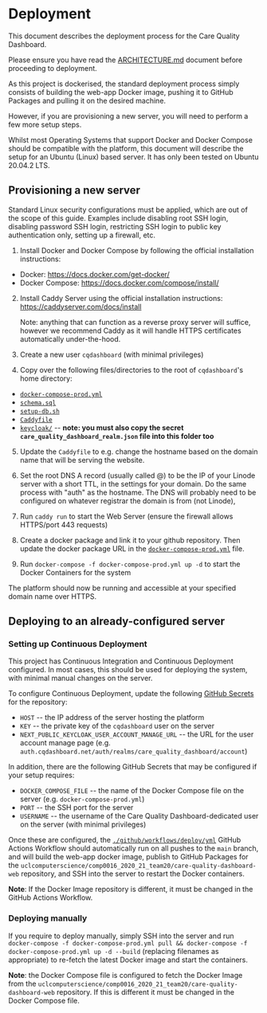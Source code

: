 # Deployment

This document describes the deployment process for the Care Quality Dashboard.

Please ensure you have read the [ARCHITECTURE.md](./ARCHITECTURE.md) document before proceeding to deployment.

As this project is dockerised, the standard deployment process simply consists of building the web-app Docker image, pushing it to GitHub Packages and pulling it on the desired machine.

However, if you are provisioning a new server, you will need to perform a few more setup steps.

Whilst most Operating Systems that support Docker and Docker Compose should be compatible with the platform, this document will describe the setup for an Ubuntu (Linux) based server. It has only been tested on Ubuntu 20.04.2 LTS.

## Provisioning a new server

Standard Linux security configurations must be applied, which are out of the scope of this guide. Examples include disabling root SSH login, disabling password SSH login, restricting SSH login to public key authentication only, setting up a firewall, etc.

1. Install Docker and Docker Compose by following the official installation instructions:

- Docker: https://docs.docker.com/get-docker/
- Docker Compose: https://docs.docker.com/compose/install/

2. Install Caddy Server using the official installation instructions: https://caddyserver.com/docs/install

   Note: anything that can function as a reverse proxy server will suffice, however we recommend Caddy as it will handle HTTPS certificates automatically under-the-hood.

3. Create a new user `cqdashboard` (with minimal privileges)

4. Copy over the following files/directories to the root of `cqdashboard`'s home directory:

- [`docker-compose-prod.yml`](./docker-compose-prod.yml)
- [`schema.sql`](./schema.sql)
- [`setup-db.sh`](./setup-db.sh)
- [`Caddyfile`](./Caddyfile)
- [`keycloak/`](./keycloak) -- **note: you must also copy the secret `care_quality_dashboard_realm.json` file into this folder too**

5. Update the `Caddyfile` to e.g. change the hostname based on the domain name that will be serving the website.

6. Set the root DNS A record (usually called @) to be the IP of your Linode server with a short TTL, in the settings for your domain. Do the same process with "auth" as the hostname. The DNS will probably need to be configured on whatever registrar the domain is from (not Linode),

7. Run `caddy run` to start the Web Server (ensure the firewall allows HTTPS/port 443 requests)

8. Create a docker package and link it to your github repository. Then update the docker package URL in the [`docker-compose-prod.yml`](./docker-compose-prod.yml) file.

9. Run `docker-compose -f docker-compose-prod.yml up -d` to start the Docker Containers for the system

The platform should now be running and accessible at your specified domain name over HTTPS.

## Deploying to an already-configured server

### Setting up Continuous Deployment

This project has Continuous Integration and Continuous Deployment configured. In most cases, this should be used for deploying the system, with minimal manual changes on the server.

To configure Continuous Deployment, update the following [GitHub Secrets](https://docs.github.com/en/actions/reference/encrypted-secrets) for the repository:

- `HOST` -- the IP address of the server hosting the platform
- `KEY` -- the private key of the `cqdashboard` user on the server
- `NEXT_PUBLIC_KEYCLOAK_USER_ACCOUNT_MANAGE_URL` -- the URL for the user account manage page (e.g. `auth.cqdashboard.net/auth/realms/care_quality_dashboard/account`)

In addition, there are the following GitHub Secrets that may be configured if your setup requires:

- `DOCKER_COMPOSE_FILE` -- the name of the Docker Compose file on the server (e.g. `docker-compose-prod.yml`)
- `PORT` -- the SSH port for the server
- `USERNAME` -- the username of the Care Quality Dashboard-dedicated user on the server (with minimal privileges)

Once these are configured, the [`./github/workflows/deploy/yml`](./github/workflows/deploy/yml) GitHub Actions Workflow should automatically run on all pushes to the `main` branch, and will build the web-app docker image, publish to GitHub Packages for the `uclcomputerscience/comp0016_2020_21_team20/care-quality-dashboard-web` repository, and SSH into the server to restart the Docker containers.

**Note**: If the Docker Image repository is different, it must be changed in the GitHub Actions Workflow.

### Deploying manually

If you require to deploy manually, simply SSH into the server and run `docker-compose -f docker-compose-prod.yml pull && docker-compose -f docker-compose-prod.yml up -d --build` (replacing filenames as appropriate) to re-fetch the latest Docker image and start the containers.

**Note**: the Docker Compose file is configured to fetch the Docker Image from the `uclcomputerscience/comp0016_2020_21_team20/care-quality-dashboard-web` repository. If this is different it must be changed in the Docker Compose file.

